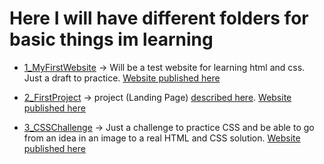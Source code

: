 # Here I will have different folders for basic things im learning

- [1_MyFirstWebsite](https://github.com/Snigf12/1_MyFirstWebsite) -> Will be a test website for learning html and css. Just a draft to practice. [Website published here](https://snigf12.github.io/1_MyFirstWebsite/)

- [2_FirstProject](2_FirstProject) -> project (Landing Page) [described here](https://www.theodinproject.com/paths/foundations/courses/foundations/lessons/landing-page). [Website published here](https://snigf12.github.io/2_FirstProject/)

- [3_CSSChallenge](https://github.com/Snigf12/code_learning/tree/main/3_CSSChallenge) -> Just a challenge to practice CSS and be able to go from an idea in an image to a real HTML and CSS solution. [Website published here](https://snigf12.github.io/3_CSSChallenge/)
